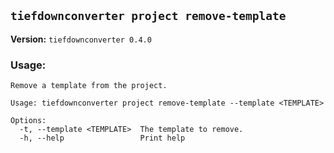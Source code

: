 ## `tiefdownconverter project remove-template`

**Version:** `tiefdownconverter 0.4.0`

### Usage:
```
Remove a template from the project.

Usage: tiefdownconverter project remove-template --template <TEMPLATE>

Options:
  -t, --template <TEMPLATE>  The template to remove.
  -h, --help                 Print help
```

